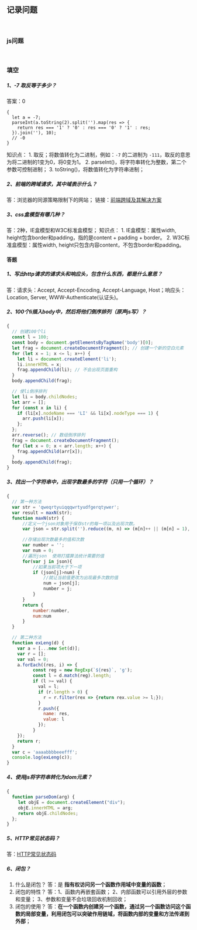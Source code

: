 ## 记录问题

<br />

### <div id="js">js问题</div>

<br />

### <div id="js_1">填空</div>

##### 1、-7 取反等于多少？

答案：0

    {
      let a = -7;
      parseInt(a.toString(2).split('').map(res => {
        return res === '1' ? '0' : res === '0' ? '1' : res;
      }).join(''), 10);
      // -0
    }

知识点：
1\. 取反；将数值转化为二进制，例如：`-7` 的二进制为 `-111`，取反的意思为将二进制的1变为0，将0变为1。
2\. parseInt()，将字符串转化为整数，第二个参数可控制进制；
3\. toString()，将数值转化为字符串进制；

##### 2、前端的跨域请求，其中域表示什么？

答：浏览器的同源策略限制下的网站；
链接：[前端跨域及其解决方案](./前端跨域.md)

##### 3、css盒模型有哪几种？

答：2种，IE盒模型和W3C标准盒模型；
知识点：
1\. IE盒模型：属性width, height包含border和padding，指的是content + padding + border。
2\. W3C标准盒模型：属性width, height只包含内容content，不包含border和padding。

#### <div id="js_2">答题</div>

##### 1、写出http请求的请求头和响应头，包含什么东西，都是什么意思？
答：请求头：Accept, Accept-Encoding, Accept-Language, Host；响应头： Location, Server, WWW-Authenticate(认证头)。

##### 2、100个li插入body中，然后将他们倒序排列（原声js写）？

```js
{
  // 创建100个li
  const l = 100;
  const body = document.getElementsByTagName('body')[0];
  let frag = document.createDocumentFragment(); // 创建一个新的空白元素
  for (let x = 1; x <= l; x++) {
    let li = document.createElement('li');
    li.innerHTML = x;
    frag.appendChild(li); // 不会出现页面重构
  }
  body.appendChild(frag);

  // 使li倒序排列
  let li = body.childNodes;
  let arr = [];
  for (const x in li) {
    if (li[x].nodeName === 'LI' && li[x].nodeType === 1) {
      arr.push(li[x]);
    };
  };
  arr.reverse(); // 数组倒序排列
  frag = document.createDocumentFragment();
  for (let x = 0; x < arr.length; x++) {
    frag.appendChild(arr[x]);
  }
  body.appendChild(frag);
}
```

##### 3、找出一个字符串中，出现字数最多的字符（只用一个循环）？

```js
{
  // 第一种方法
  var str = 'qweqrtyuiqqqwrtyudfgerqtywer';
  var result = maxN(str);
  function maxN(str) {
      //定义一个json对象用于保存str的每一项以及出现次数。
      var json = str.split('').reduce((m, n) => (m[n]++ || (m[n] = 1), m), {});

      //存储出现次数最多的值和次数
      var number = '';
      var num = 0;
      //遍历json  使用打擂算法统计需要的值
      for(var j in json){
          //如果当前项大于下一项
          if (json[j]>num) {
              //就让当前值更改为出现最多次数的值
              num = json[j];
              number = j;
          }
      }
      return {
          number:number,
          num:num
      }
  }

  // 第二种方法
  function exLeng(d) {
    var a = [...new Set(d)];
  	var r = [];
  	var val = 0;
  	a.forEach((res, i) => {
          const reg = new RegExp(`${res}`, 'g');
          const l = d.match(reg).length;
          if (l >= val) {
            val = l;
            if (r.length > 0) {
              r = r.filter(rex => {return rex.value >= l;});
            }
            r.push({
              name: res,
              value: l
            });
          }
  	});
  	return r;
  }
  var c = 'aaaabbbbeeefff';
  console.log(exLeng(c));
}
```

##### 4、使用js将字符串转化为dom元素？

```js
{
  function parseDom(arg) {
　　 let objE = document.createElement("div");
　　 objE.innerHTML = arg;
　　 return objE.childNodes;
  };
}
```

##### 5、HTTP常见状态码？
答：[HTTP常见状态码](./03_HTTP常见状态码.md)

##### 6、闭包？
1. 什么是闭包？
答：是 **指有权访问另一个函数作用域中变量的函数**；
2. 闭包的特性？
答：1、函数内再嵌套函数；
    2、内部函数可以引用外层的参数和变量；
    3、参数和变量不会垃圾回收机制回收；
3. 闭包的使用？
答：**在一个函数内创建另一个函数，通过另一个函数访问这个函数的局部变量，利用闭包可以突破作用链域，将函数内部的变量和方法传递到外部**；
